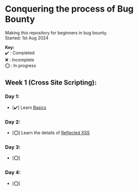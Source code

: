 # Conquering the process of Bug Bounty
Making this repository for beginners in bug bounty.   
Started: 1st Aug 2024

**Key:**  
   ✔️ : Completed  
   ❌ : Incomplete  
   ⭕ : In progress  

## Week 1 (Cross Site Scripting):
### Day 1:
- [✔️] Learn [Basics](https://portswigger.net/web-security/cross-site-scripting)
### Day 2:
- [⭕] Learn the details of [Reflected XSS](https://portswigger.net/web-security/cross-site-scripting/reflected)
### Day 3:
- [⭕] []()
### Day 4:
- [⭕] []()

